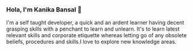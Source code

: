 ### Hola, I'm Kanika Bansal 👋

I'm a self taught developer, a quick and an ardent learner having decent grasping skills with a penchant to learn and unlearn. It's to learn latest relevant skills and corporate etiquette whereas letting go of any obsolete beliefs, procedures and skills.I love to explore new knowledge areas.



